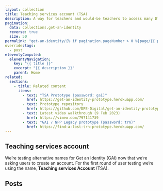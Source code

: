 ```yaml
---
layout: collection
title: Teaching services account (TSA)
description: A way for teachers and would-be teachers to access many DfE services with one login, and be able to inform DfE only once whenever their details change. Formerly Get an Identity, we’re now asking users to actively create an account so we're testing the name, Teaching services account. 
pagination:
  data: collections.get-an-identity
  reverse: true
  size: 50
permalink: "get-an-identity/{% if pagination.pageNumber > 0 %}page/{{ pagination.pageNumber + 1 }}{% endif %}/"
override:tags:
  - post
eleventyComputed:
  eleventyNavigation:
    key: "{{ title }}"
    excerpt: "{{ description }}"
    parent: Home
related:
  sections:
    - title: Related content
      items:
        - text: "TSA Prototype (password: gai)"
          href: https://get-an-identity-prototype.herokuapp.com/
        - text: Prototype repository
          href: https://github.com/DFE-Digital/get-an-identity-prototype
        - text: Latest video walkthrough (9 Feb 2023)
          href: https://vimeo.com/797141739
        - text: "GAI / NPP Legacy prototype (password: trn)"
          href: https://find-a-lost-trn-prototype.herokuapp.com/
---
```


<h2 class="govuk-heading-m">Teaching services account</h2>

We’re testing alternative names for Get an Identity (GAI) now that we’re asking users to create an account. For the first round of user testing we’re using the name, <b>Teaching services Account</b> (TSA).

<!--
A case study about Millie and her journey through DfE’s digital services. When something goes wrong, things get silly.

[View the PDF](/docs/when-things-got-silly-for-millie.pdf)
[View Google Slides](https://docs.google.com/presentation/d/e/2PACX-1vQqN02_5934OOMp0vx-5GREBmk88mXSz0OfklDh0VI6wMPFeQBHHnFro2mq7tSgks_89WQVgJ1OArUc/embed?start=false&loop=false&delayms=10000)

<div class="app-vimeo govuk-!-margin-bottom-9" style="padding-top: 62%">
  <iframe src="https://docs.google.com/presentation/d/e/2PACX-1vQqN02_5934OOMp0vx-5GREBmk88mXSz0OfklDh0VI6wMPFeQBHHnFro2mq7tSgks_89WQVgJ1OArUc/embed?start=false&loop=false&delayms=10000" frameborder="0" width="1440" height="839" allowfullscreen="true" mozallowfullscreen="true" webkitallowfullscreen="true"></iframe>
</div>

<h2 class="govuk-heading-m">Who the users are</h2>

<h3 class="govuk-heading-s">Teachers and would-be teachers</h3>

Get an identity will allow teachers and would-be teachers to:

* access many teacher services with one login
* provide and update their data once across all teacher services, instead of maintaining it separately within each individual service

<h3 class="govuk-heading-s">Department for Education</h3>

The service aims to build a single view of teacher career paths for DfE policymakers, analysts and service teams.

<h3 class="govuk-heading-s">Teacher Services teams</h3>

Get an identity will provide drop-in journeys, APIs and processes for identity creation and management. This aims to reduce the costs of creating and maintaining public-facing teacher services. -->

<h2 class="govuk-heading-m">Posts</h2>
